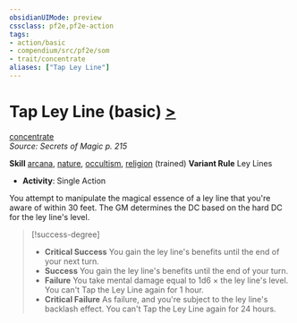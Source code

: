 ```yaml
---
obsidianUIMode: preview
cssclass: pf2e,pf2e-action
tags:
- action/basic
- compendium/src/pf2e/som
- trait/concentrate
aliases: ["Tap Ley Line"]
---
```

# Tap Ley Line (basic) [>](chapter-9-playing-the-game.md#Actions "Single Action")
[concentrate](concentrate.md "Concentrate Action & Ability Trait")  
*Source: Secrets of Magic p. 215*  

**Skill** [arcana](skills.md#Arcana), [nature](skills.md#Nature), [occultism](skills.md#Occultism), [religion](skills.md#Religion) (trained)
**Variant Rule** Ley Lines
- **Activity**: Single Action

You attempt to manipulate the magical essence of a ley line that you're aware of within 30 feet. The GM determines the DC based on the hard DC for the ley line's level.

> [!success-degree] 
> - **Critical Success** You gain the ley line's benefits until the end of your next turn.
> - **Success** You gain the ley line's benefits until the end of your turn.
> - **Failure** You take mental damage equal to 1d6 × the ley line's level. You can't Tap the Ley Line again for 1 hour.
> - **Critical Failure** As failure, and you're subject to the ley line's backlash effect. You can't Tap the Ley Line again for 24 hours.